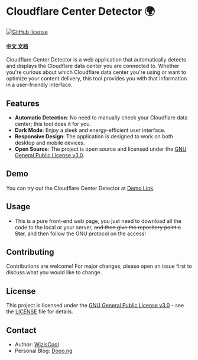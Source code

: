 # Cloudflare Center Detector 🌍

[![GitHub license](https://img.shields.io/badge/license-GPLv3-blue.svg)](https://github.com/WizisCool/Cloudflare-Center-Detector/blob/master/LICENSE)

#### [中文 文档](./README.md)

Cloudflare Center Detector is a web application that automatically detects and displays the Cloudflare data center you are connected to. Whether you're curious about which Cloudflare data center you're using or want to optimize your content delivery, this tool provides you with that information in a user-friendly interface.

## Features
- **Automatic Detection**: No need to manually check your Cloudflare data center; this tool does it for you.
- **Dark Mode**: Enjoy a sleek and energy-efficient user interface.
- **Responsive Design**: The application is designed to work on both desktop and mobile devices.
- **Open Source**: The project is open source and licensed under the [GNU General Public License v3.0](https://www.gnu.org/licenses/gpl-3.0.html).

## Demo
You can try out the Cloudflare Center Detector at [Demo Link]([https://example.com](https://wiziscool.github.io/Cloudflare-Center-Detector/)).

## Usage
- This is a pure front-end web page, you just need to download all the code to the local or your server, ~~and then give the repository point a Star~~, and then follow the GNU protocol on the access!

## Contributing
Contributions are welcome! For major changes, please open an issue first to discuss what you would like to change.

## License
This project is licensed under the [GNU General Public License v3.0](https://www.gnu.org/licenses/gpl-3.0.html) - see the [LICENSE](LICENSE) file for details.

## Contact
- Author: [WizisCool](https://github.com/WizisCool)
- Personal Blog: [Dooo.ng](https://dooo.ng)
